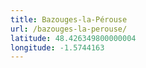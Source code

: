 ```yaml
---
title: Bazouges-la-Pérouse
url: /bazouges-la-perouse/
latitude: 48.426349800000004
longitude: -1.5744163
---
```

